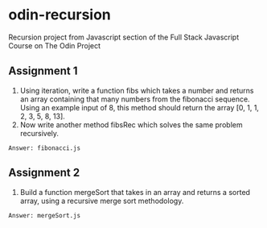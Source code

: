 # odin-recursion
Recursion project from Javascript section of the Full Stack Javascript Course on The Odin Project

## Assignment 1
1. Using iteration, write a function fibs which takes a number and returns an array containing that many numbers from the fibonacci sequence. Using an example input of 8, this method should return the array [0, 1, 1, 2, 3, 5, 8, 13].
2. Now write another method fibsRec which solves the same problem recursively.

`Answer: fibonacci.js`

## Assignment 2
1. Build a function mergeSort that takes in an array and returns a sorted array, using a recursive merge sort methodology.

`Answer: mergeSort.js`
